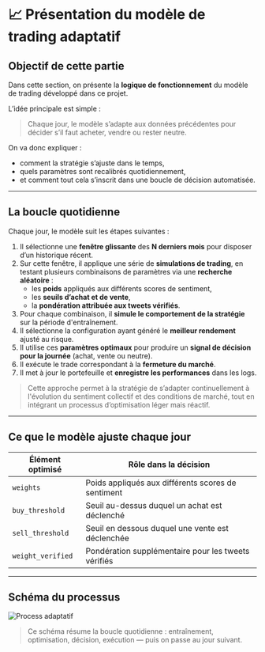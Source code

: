 # 📈 Présentation du modèle de trading adaptatif

## Objectif de cette partie

Dans cette section, on présente la **logique de fonctionnement** du modèle de trading développé dans ce projet.

L’idée principale est simple :  
> Chaque jour, le modèle s’adapte aux données précédentes pour décider s’il faut acheter, vendre ou rester neutre.

On va donc expliquer :
- comment la stratégie s’ajuste dans le temps,
- quels paramètres sont recalibrés quotidiennement,
- et comment tout cela s’inscrit dans une boucle de décision automatisée.

---

## La boucle quotidienne

Chaque jour, le modèle suit les étapes suivantes :

1. Il sélectionne une **fenêtre glissante** des **N derniers mois** pour disposer d’un historique récent.
2. Sur cette fenêtre, il applique une série de **simulations de trading**, en testant plusieurs combinaisons de paramètres via une **recherche aléatoire** :
   - les **poids** appliqués aux différents scores de sentiment,
   - les **seuils d’achat et de vente**,
   - la **pondération attribuée aux tweets vérifiés**.
3. Pour chaque combinaison, il **simule le comportement de la stratégie** sur la période d'entraînement.
4. Il sélectionne la configuration ayant généré le **meilleur rendement** ajusté au risque.
5. Il utilise ces **paramètres optimaux** pour produire un **signal de décision pour la journée** (achat, vente ou neutre).
6. Il exécute le trade correspondant à la **fermeture du marché**.
7. Il met à jour le portefeuille et **enregistre les performances** dans les logs.

> Cette approche permet à la stratégie de s’adapter continuellement à l'évolution du sentiment collectif et des conditions de marché, tout en intégrant un processus d’optimisation léger mais réactif.


---

## Ce que le modèle ajuste chaque jour

| Élément optimisé       | Rôle dans la décision                      |
|------------------------|--------------------------------------------|
| `weights`              | Poids appliqués aux différents scores de sentiment |
| `buy_threshold`        | Seuil au-dessus duquel un achat est déclenché |
| `sell_threshold`       | Seuil en dessous duquel une vente est déclenchée |
| `weight_verified`      | Pondération supplémentaire pour les tweets vérifiés |

---

## Schéma du processus

![Process adaptatif](Process_adaptatif.svg)

> Ce schéma résume la boucle quotidienne : entraînement, optimisation, décision, exécution — puis on passe au jour suivant.
